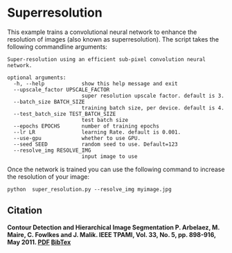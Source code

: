 <!--- Licensed to the Apache Software Foundation (ASF) under one -->
<!--- or more contributor license agreements.  See the NOTICE file -->
<!--- distributed with this work for additional information -->
<!--- regarding copyright ownership.  The ASF licenses this file -->
<!--- to you under the Apache License, Version 2.0 (the -->
<!--- "License"); you may not use this file except in compliance -->
<!--- with the License.  You may obtain a copy of the License at -->

<!---   http://www.apache.org/licenses/LICENSE-2.0 -->

<!--- Unless required by applicable law or agreed to in writing, -->
<!--- software distributed under the License is distributed on an -->
<!--- "AS IS" BASIS, WITHOUT WARRANTIES OR CONDITIONS OF ANY -->
<!--- KIND, either express or implied.  See the License for the -->
<!--- specific language governing permissions and limitations -->
<!--- under the License. -->

# Superresolution

This example trains a convolutional neural network to enhance the resolution of images (also known as superresolution). 
The script takes the following commandline arguments:

```
Super-resolution using an efficient sub-pixel convolution neural network.

optional arguments:
  -h, --help            show this help message and exit
  --upscale_factor UPSCALE_FACTOR
                        super resolution upscale factor. default is 3.
  --batch_size BATCH_SIZE
                        training batch size, per device. default is 4.
  --test_batch_size TEST_BATCH_SIZE
                        test batch size
  --epochs EPOCHS       number of training epochs
  --lr LR               learning Rate. default is 0.001.
  --use-gpu             whether to use GPU.
  --seed SEED           random seed to use. Default=123
  --resolve_img RESOLVE_IMG
                        input image to use
```

Once the network is trained you can use the following command to increase the resolution of your image:
```
python  super_resolution.py --resolve_img myimage.jpg
```

## Citation
<b>Contour Detection and Hierarchical Image Segmentation
P. Arbelaez, M. Maire, C. Fowlkes and J. Malik.
IEEE TPAMI, Vol. 33, No. 5, pp. 898-916, May 2011.
[PDF](http://web.archive.org/web/20160306133802/http://www.eecs.berkeley.edu/Research/Projects/CS/vision/grouping/papers/amfm_pami2010.pdf)
[BibTex](http://web.archive.org/web/20160306133802/http://www.eecs.berkeley.edu/Research/Projects/CS/vision/grouping/papers/amfm_pami2011.bib)
</b>